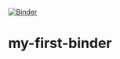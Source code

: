 [![Binder](https://mybinder.org/badge_logo.svg)](https://mybinder.org/v2/gh/juandedios-tec/my-first-binder/HEAD)

# my-first-binder
